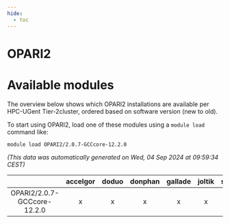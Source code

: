```yaml
---
hide:
  - toc
---
```


OPARI2
======

# Available modules


The overview below shows which OPARI2 installations are available per HPC-UGent Tier-2cluster, ordered based on software version (new to old).

To start using OPARI2, load one of these modules using a `module load` command like:

```shell
module load OPARI2/2.0.7-GCCcore-12.2.0
```

*(This data was automatically generated on Wed, 04 Sep 2024 at 09:59:34 CEST)*  

| |accelgor|doduo|donphan|gallade|joltik|shinx|skitty|
| :---: | :---: | :---: | :---: | :---: | :---: | :---: | :---: |
|OPARI2/2.0.7-GCCcore-12.2.0|x|x|x|x|x|x|x|
